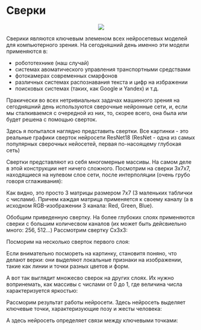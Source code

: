 # Сверки

<div align="center">
  <img src="https://disk.yandex.ru/i/lSdWXN93HcPMsQ"/>
</div>

Сверики являются ключевым элеменом всех нейросетевых моделей для компьютерного зрения. 
На сегодняшний день именно эти модели применяются в:

  - робототехнике (наш случай)
  - системах авоматического управления транспортными средствами
  - фотокамерах современных смарфонов
  - различных системах распознавания текста и цифр на избражении
  - поисковых системах (таких, как Google и Yandex) и т.д.

Пракически во всех нетривиальных задачах машинного зрения на сегодняшний день
используются сверочные нейронные сети, и, если мы сталкиваемся с очередной из 
них, то, скорее всего, она была или будет решена с помощью сверток.

Здесь я попытался наглядно представить свертки. Все картинки - это реальные 
графики сверток нейросети ResNet18 (ResNet - одна из самых популярных 
сверочных нейосетей, первая по-насоящему глубокая сеть)

Свертки представляют из себя многомерные массивы. На самом деле в этой 
конструкции нет ничего сложного. Посмотрим на сверки 3х7х7, находящиеся на
нулевом слое сети, после интерполяции (очень грубо говоря сглаживания):



Как видно, это просто 3 матрицы размером 7х7 (3 маленьких таблички с числами).
Причем каждая матрица применяется к своему каналу (а в исходном RGB-изображении
3 канала: Red, Green, Blue).

Обобщим приведенную свертку. На более глубоких слоях применяются сверки с 
большим количесвом каналов (их может быть дейсвиельно много: 256, 512...)
Рассмотрим свертку Сх3х3:

Посморим на несколько сверток первого слоя:

Если внимательно посмореть на картинку, становитя поняно, что делают верки:
они выделяют локальные признаки на изображении, такие как линии и точки разных
цветов и форм.

А вот так выглядит множесво сверок на других слоях. Их нужно вопринемать,
как массивы с числами от 0 до 1, где величина числа характеризуется яркостью:

Рассморим результат работы нейросети.
Здесь нейросеть выделяет ключевые точки, характеризующие позу и жесты человека:

А здесь нейросеть определяет связи между ключевыми точками:

